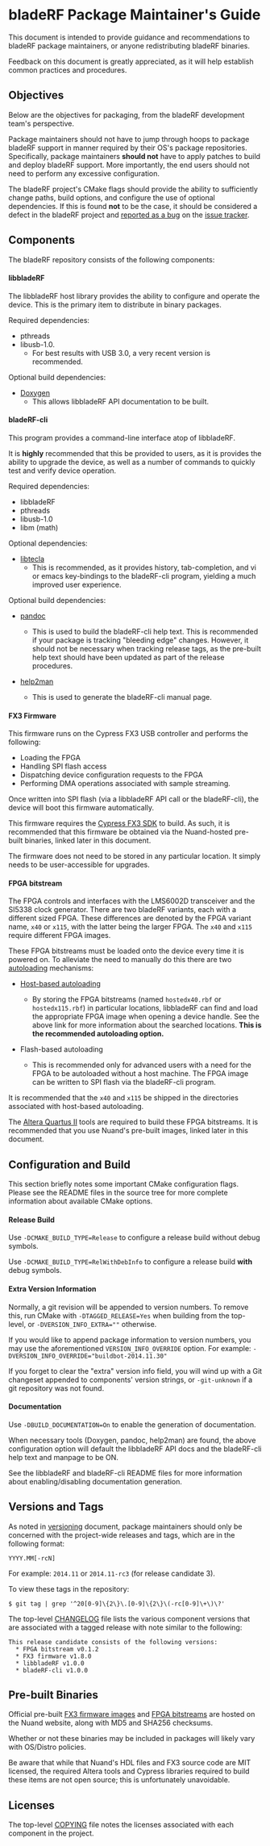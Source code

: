 bladeRF Package Maintainer's Guide
================================================================================

This document is intended to provide guidance and recommendations to bladeRF
package maintainers, or anyone redistributing bladeRF binaries.

Feedback on this document is greatly appreciated, as it will help establish
common practices and procedures.

## Objectives ##

Below are the objectives for packaging, from the bladeRF development team's
perspective.

Package maintainers should not have to jump through hoops to package bladeRF
support in manner required by their OS's package repositories. Specifically,
package maintainers **should not** have to apply patches to build and deploy
bladeRF support. More importantly, the end users should not need to perform
any excessive configuration.

The bladeRF project's CMake flags should provide the ability to sufficiently
change paths, build options, and configure the use of optional dependencies. If
this is found **not** to be the case, it should be considered a defect in the
bladeRF project and [reported as a bug] on the [issue tracker].

[reported as a bug]: reporting_bugs.md
[issue tracker]: https://github.com/Nuand/bladeRF/issues

[COPYING]: ../COPYING


## Components ##

The bladeRF repository consists of the following components:

#### libbladeRF ####

The libbladeRF host library provides the ability to configure and operate the
device. This is the primary item to distribute in binary packages.

Required dependencies:

* pthreads
* libusb-1.0.
    * For best results with USB 3.0, a very recent version is recommended.


Optional build dependencies:

* [Doxygen](http://www.doxygen.org)
    * This allows libbladeRF API documentation to be built.


#### bladeRF-cli ####

This program provides a command-line interface atop of libbladeRF.

It is **highly** recommended that this be provided to users, as it is provides
the ability to upgrade the device, as well as a number of commands to quickly
test and verify device operation.

Required dependencies:

* libbladeRF
* pthreads
* libusb-1.0
* libm (math)

Optional dependencies:

* [libtecla](http://www.astro.caltech.edu/~mcs/tecla/)
    * This is recommended, as it provides history, tab-completion, and
      vi or emacs key-bindings to the bladeRF-cli program, yielding a much
      improved user experience.

Optional build dependencies:

* [pandoc](http://johnmacfarlane.net/pandoc/)
    * This is used to build the bladeRF-cli help text. This is
      recommended if your package is tracking "bleeding edge" changes.
      However, it should not be necessary when tracking release tags, as the
      pre-built help text should have been updated as part of the release
      procedures.

* [help2man](https://www.gnu.org/software/help2man/)
    * This is used to generate the bladeRF-cli manual page.


#### FX3 Firmware ####

This firmware runs on the Cypress FX3 USB controller and performs the following:

* Loading the FPGA
* Handling SPI flash access
* Dispatching device configuration requests to the FPGA
* Performing DMA operations associated with sample streaming.

Once written into SPI flash (via a libbladeRF API call or the bladeRF-cli),
the device will boot this firmware automatically.

This firmware requires the [Cypress FX3 SDK](http://www.cypress.com/?rID=57990)
to build. As such, it is recommended that this firmware be obtained via the
Nuand-hosted pre-built binaries, linked later in this document.

The firmware does not need to be stored in any particular location. It simply
needs to be user-accessible for upgrades.

#### FPGA bitstream ####

The FPGA controls and interfaces with the LMS6002D transceiver and the SI5338
clock generator.  There are two bladeRF variants, each with a different sized
FPGA.  These differences are denoted by the FPGA variant name, ```x40``` or
```x115```, with the latter being the larger FPGA.  The ```x40``` and
```x115``` require different FPGA images.

These FPGA bitstreams must be loaded onto the device every time it is powered
on. To alleviate the need to manually do this there are two [autoloading]
mechanisms:

* [Host-based autoloading]
    * By storing the FPGA bitstreams (named ```hostedx40.rbf``` or
      ```hostedx115.rbf```) in particular locations, libbladeRF can
      find and load the appropriate FPGA image when opening a device handle.
      See the above link for more information about the searched locations.
      **This is the recommended autoloading option.**

* Flash-based autoloading
    * This is recommended only for advanced users with a need for the FPGA to
      be autoloaded without a host machine. The FPGA image can be written to
      SPI flash via the bladeRF-cli program.

It is recommended that the ```x40``` and ```x115``` be shipped in the
directories associated with host-based autoloading.

The [Altera Quartus II] tools are required to build these FPGA bitstreams. It is
recommended that you use Nuand's pre-built images, linked later in this
document.

[autoloading]: https://github.com/Nuand/bladeRF/wiki/FPGA-Autoloading
[Host-based autoloading]: https://github.com/Nuand/bladeRF/wiki/FPGA-Autoloading#host-software-based
[Altera Quartus II]: http://dl.altera.com/13.1/?edition=web

## Configuration and Build ##

This section briefly notes some important CMake configuration flags. Please
see the README files in the source tree for more complete information about
available CMake options.

#### Release Build ####

Use ```-DCMAKE_BUILD_TYPE=Release``` to configure a release build without
debug symbols.

Use ```-DCMAKE_BUILD_TYPE=RelWithDebInfo``` to configure a release build
**with** debug symbols.

#### Extra Version Information ####

Normally, a git revision will be appended to version numbers. To remove this,
run CMake with ```-DTAGGED_RELEASE=Yes``` when building from the top-level, or
```-DVERSION_INFO_EXTRA=""``` otherwise.

If you would like to append package information to version numbers, you may use
the aforementioned ```VERSION_INFO_OVERRIDE``` option. For example:
    ```-DVERSION_INFO_OVERRIDE="buildbot-2014.11.30"```

If you forget to clear the "extra" version info field, you will wind up with
a Git changeset appended to components' version strings, or ```-git-unknown```
if a git repository was not found.


#### Documentation ####

Use ```-DBUILD_DOCUMENTATION=On``` to enable the generation of documentation.

When necessary tools (Doxygen, pandoc, help2man) are found, the above
configuration option will default the libbladeRF API docs and the bladeRF-cli
help text and manpage to be ON.

See the libbladeRF and bladeRF-cli README files for more information about
enabling/disabling documentation generation.

## Versions and Tags ##

As noted in [versioning] document, package maintainers should only be concerned
with the project-wide releases and tags, which are in the following format:

    YYYY.MM[-rcN]

For example: ```2014.11``` or ```2014.11-rc3``` (for release candidate 3).

To view these tags in the repository:
```
$ git tag | grep '^20[0-9]\{2\}\.[0-9]\{2\}\(-rc[0-9]\+\)\?'
```

The top-level [CHANGELOG] file lists the various component versions that are
associated with a tagged release with note similar to the following:
```
This release candidate consists of the following versions:
  * FPGA bitstream v0.1.2
  * FX3 firmware v1.8.0
  * libbladeRF v1.0.0
  * bladeRF-cli v1.0.0
```


[versioning]: development/versioning.md
[CHANGELOG]: ../CHANGELOG

## Pre-built Binaries ##
Official pre-built [FX3 firmware images] and [FPGA bitstreams] are hosted
on the Nuand website, along with MD5 and SHA256 checksums.

Whether or not these binaries may be included in packages will likely vary with
OS/Distro policies.

Be aware that while that Nuand's HDL files and FX3 source code are MIT
licensed, the required Altera tools and Cypress libraries required to build
these items are not open source; this is unfortunately unavoidable.

[FX3 firmware images]: https://www.nuand.com/fx3.php
[FPGA bitstreams]: https://www.nuand.com/fpga.php

## Licenses ##

The top-level [COPYING] file notes the licenses associated with each component
in the project.
